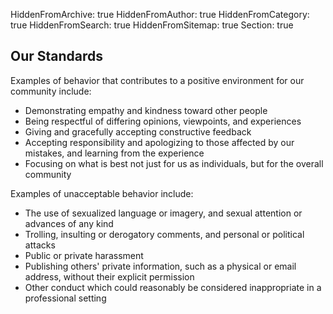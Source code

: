 HiddenFromArchive: true
HiddenFromAuthor: true
HiddenFromCategory: true
HiddenFromSearch: true
HiddenFromSitemap: true
Section: true

## Our Standards

Examples of behavior that contributes to a positive environment for our
community include:

* Demonstrating empathy and kindness toward other people
* Being respectful of differing opinions, viewpoints, and experiences
* Giving and gracefully accepting constructive feedback
* Accepting responsibility and apologizing to those affected by our mistakes,
	and learning from the experience
* Focusing on what is best not just for us as individuals, but for the
	overall community

Examples of unacceptable behavior include:

* The use of sexualized language or imagery, and sexual attention or
	advances of any kind
* Trolling, insulting or derogatory comments, and personal or political attacks
* Public or private harassment
* Publishing others' private information, such as a physical or email
	address, without their explicit permission
* Other conduct which could reasonably be considered inappropriate in a
	professional setting
	
